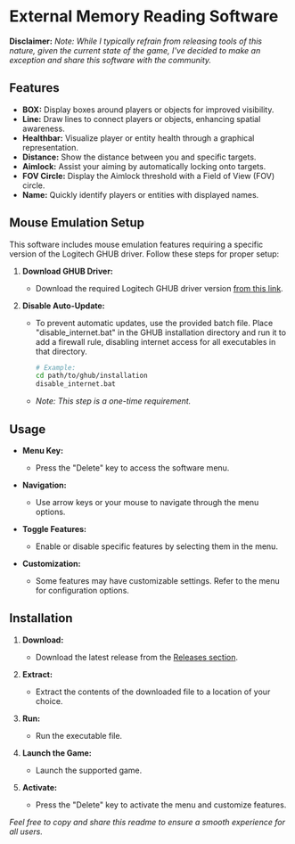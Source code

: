 # External Memory Reading Software

**Disclaimer:**
*Note: While I typically refrain from releasing tools of this nature, given the current state of the game, I've decided to make an exception and share this software with the community.*

## Features
- **BOX:** Display boxes around players or objects for improved visibility.
- **Line:** Draw lines to connect players or objects, enhancing spatial awareness.
- **Healthbar:** Visualize player or entity health through a graphical representation.
- **Distance:** Show the distance between you and specific targets.
- **Aimlock:** Assist your aiming by automatically locking onto targets.
- **FOV Circle:** Display the Aimlock threshold with a Field of View (FOV) circle.
- **Name:** Quickly identify players or entities with displayed names.

## Mouse Emulation Setup
This software includes mouse emulation features requiring a specific version of the Logitech GHUB driver. Follow these steps for proper setup:

1. **Download GHUB Driver:**
   - Download the required Logitech GHUB driver version [from this link](#).
   
2. **Disable Auto-Update:**
   - To prevent automatic updates, use the provided batch file. Place "disable_internet.bat" in the GHUB installation directory and run it to add a firewall rule, disabling internet access for all executables in that directory.
     ```bash
     # Example:
     cd path/to/ghub/installation
     disable_internet.bat
     ```
   - *Note: This step is a one-time requirement.*

## Usage
- **Menu Key:**
  - Press the "Delete" key to access the software menu.
  
- **Navigation:**
  - Use arrow keys or your mouse to navigate through the menu options.
  
- **Toggle Features:**
  - Enable or disable specific features by selecting them in the menu.
  
- **Customization:**
  - Some features may have customizable settings. Refer to the menu for configuration options.

## Installation
1. **Download:**
   - Download the latest release from the [Releases section](#).
   
2. **Extract:**
   - Extract the contents of the downloaded file to a location of your choice.
   
3. **Run:**
   - Run the executable file.
   
4. **Launch the Game:**
   - Launch the supported game.
   
5. **Activate:**
   - Press the "Delete" key to activate the menu and customize features.

*Feel free to copy and share this readme to ensure a smooth experience for all users.*
